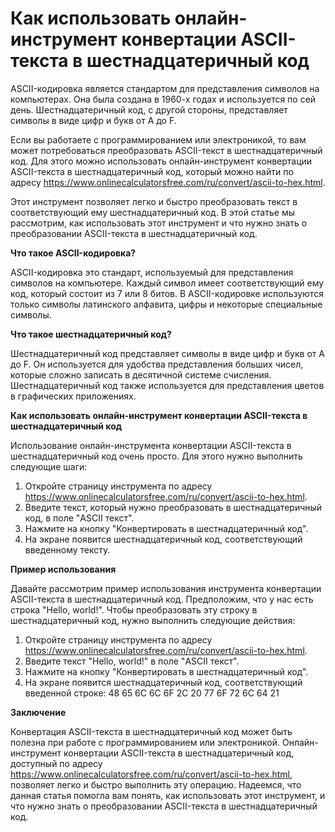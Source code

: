 Как использовать онлайн-инструмент конвертации ASCII-текста в шестнадцатеричный код
===================================================================================

ASCII-кодировка является стандартом для представления символов на компьютерах. Она была создана в 1960-х годах и используется по сей день. Шестнадцатеричный код, с другой стороны, представляет символы в виде цифр и букв от A до F.

Если вы работаете с программированием или электроникой, то вам может потребоваться преобразовать ASCII-текст в шестнадцатеричный код. Для этого можно использовать онлайн-инструмент конвертации ASCII-текста в шестнадцатеричный код, который можно найти по адресу <https://www.onlinecalculatorsfree.com/ru/convert/ascii-to-hex.html>.

Этот инструмент позволяет легко и быстро преобразовать текст в соответствующий ему шестнадцатеричный код. В этой статье мы рассмотрим, как использовать этот инструмент и что нужно знать о преобразовании ASCII-текста в шестнадцатеричный код.

**Что такое ASCII-кодировка?**

ASCII-кодировка это стандарт, используемый для представления символов на компьютере. Каждый символ имеет соответствующий ему код, который состоит из 7 или 8 битов. В ASCII-кодировке используются только символы латинского алфавита, цифры и некоторые специальные символы.

**Что такое шестнадцатеричный код?**

Шестнадцатеричный код представляет символы в виде цифр и букв от A до F. Он используется для удобства представления больших чисел, которые сложно записать в десятичной системе счисления. Шестнадцатеричный код также используется для представления цветов в графических приложениях.

**Как использовать онлайн-инструмент конвертации ASCII-текста в шестнадцатеричный код**

Использование онлайн-инструмента конвертации ASCII-текста в шестнадцатеричный код очень просто. Для этого нужно выполнить следующие шаги:

1. Откройте страницу инструмента по адресу <https://www.onlinecalculatorsfree.com/ru/convert/ascii-to-hex.html>.
2. Введите текст, который нужно преобразовать в шестнадцатеричный код, в поле "ASCII текст".
3. Нажмите на кнопку "Конвертировать в шестнадцатеричный код".
4. На экране появится шестнадцатеричный код, соответствующий введенному тексту.

**Пример использования**

Давайте рассмотрим пример использования инструмента конвертации ASCII-текста в шестнадцатеричный код. Предположим, что у нас есть строка "Hello, world!". Чтобы преобразовать эту строку в шестнадцатеричный код, нужно выполнить следующие действия:

1. Откройте страницу инструмента по адресу <https://www.onlinecalculatorsfree.com/ru/convert/ascii-to-hex.html>.
2. Введите текст "Hello, world!" в поле "ASCII текст".
3. Нажмите на кнопку "Конвертировать в шестнадцатеричный код".
4. На экране появится шестнадцатеричный код, соответствующий введенной строке: 48 65 6C 6C 6F 2C 20 77 6F 72 6C 64 21

**Заключение**

Конвертация ASCII-текста в шестнадцатеричный код может быть полезна при работе с программированием или электроникой. Онлайн-инструмент конвертации ASCII-текста в шестнадцатеричный код, доступный по адресу <https://www.onlinecalculatorsfree.com/ru/convert/ascii-to-hex.html>, позволяет легко и быстро выполнить эту операцию. Надеемся, что данная статья помогла вам понять, как использовать этот инструмент, и что нужно знать о преобразовании ASCII-текста в шестнадцатеричный код.